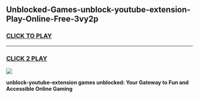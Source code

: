 
## Unblocked-Games-unblock-youtube-extension-Play-Online-Free-3vy2p
<h3>
<a href="https://premium76.site?title=unblock-youtube-extension&ref=26A">CLICK TO PLAY</a></h3>
<hr>

<h3>
<a href="https://premium76.site?title=unblock-youtube-extension&ref=26A">CLICK 2 PLAY</a>
  
</h3>

<a href="https://premium76.site?title=unblock-youtube-extension&ref=26A"><img src="https://clearcache.store/games.png"></a>


**unblock-youtube-extension games unblocked: Your Gateway to Fun and Accessible Online Gaming**
